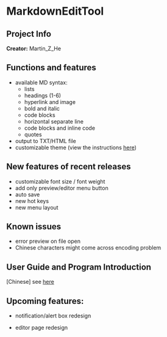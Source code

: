 # MarkdownEditTool

## Project Info

**Creator:** Martin_Z_He

## Functions and features

- available MD syntax:
    - lists
    - headings (1-6)
    - hyperlink and image
    - bold and italic
    - code blocks
    - horizontal separate line
    - code blocks and inline code
    - quotes
- output to TXT/HTML file
- customizable theme (view the instructions [here](https://github.com/APassbyDreg/MarkdownEditTool/blob/master/doc/Customize%20Themes%20Instructions.md))

## New features of recent releases

- customizable font size / font weight
- add only preview/editor menu button
- auto save
- new hot keys
- new menu layout

## Known issues

- error preview on file open
- Chinese characters might come across encoding problem

## User Guide and Program Introduction

[Chinese] see [here](https://apassbydreg.work/open-source-files/Java%E7%A8%8B%E5%BA%8F%E8%AE%BE%E8%AE%A1%E8%AF%BE%E7%A8%8B%E4%BD%9C%E4%B8%9A%E8%AF%B4%E6%98%8E_update20191102.html)

## Upcoming features:

- notification/alert box redesign

- editor page redesign